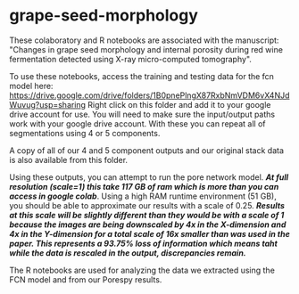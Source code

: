 # grape-seed-morphology

These colaboratory and R notebooks are associated with the manuscript: "Changes in grape seed morphology and internal porosity during red wine fermentation detected using X-ray micro-computed tomography". 

To use these notebooks, access the training and testing data for the fcn model here: https://drive.google.com/drive/folders/1B0pnePlngX87RxbNmVDM6vX4NJdWuvug?usp=sharing
Right click on this folder and add it to your google drive account for use. You will need to make sure the input/output paths work with your google drive account.
With these you can repeat all of segmentations using 4 or 5 components.

A copy of all of our 4 and 5 component outputs and our original stack data is also available from this folder.

Using these outputs, you can attempt to run the pore network model. ***At full resolution (scale=1) this take 117 GB of ram which is more than you can access in google colab***. Using a high RAM runtime environment (51 GB), you should be able to approximate our results with a scale of 0.25. ***Results at this scale will be slightly different than they would be with a scale of 1 because the images are being downscaled by 4x in the X-dimension and 4x in the Y-dimension for a total scale of 16x smaller than was used in the paper. This represents a 93.75% loss of information which means taht while the data is rescaled in the output, discrepancies remain.***

The R notebooks are used for analyzing the data we extracted using the FCN model and from our Porespy results.

